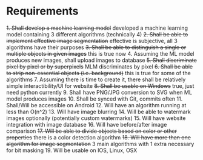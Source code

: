 # Requirements
~~1. Shall develop a machine learning model~~ developed a machine learning model containing 3 different algorithms (technically 4)
~~2. Shall be able to implement effective image segmentation~~ effective is subjective, all 3 algorithms have their purposes
~~3. Shall be able to distinguish a single or multiple objects in given images~~ this is true now
4. Assuming the ML model produces new images, shall upload images to database
~~5. Shall discriminate pixel by pixel or by superpixels~~ MLM discriminates by pixel
~~6. Shall be able to strip non-essential objects (i.e. background)~~ this is true for some of the algorithms
7. Assuming there is time to create it, there shall be relatively simple interactibility/UI for website
~~8. Shall be usable on Windows~~ true, just need python currently
9. Shall have PNG/JPG conversion to SVG when ML model produces images
10. Shall be synced with Git, commits often
11. Shall/Will be accessible on Android
12. Will have an algorithm running at less than O(n^2)
13. Will have image blurring
14. Will be able to watermark images optionally (potentially custom watermarks)
15. Will have website integration with image database
16. Will have before/after image comparison
~~17. Will be able to divide objects based on color or other properties~~ there is a color detection algorithm
~~18. Will have more than one algorithm for image segmentation~~ 3 main algorithms with 1 extra necessary for bit masking
19. Will be usable on IOS, Linux, OSX
